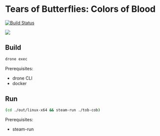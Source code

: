 # Tears of Butterflies: Colors of Blood

[![Build Status](https://cloud.drone.io/api/badges/szabba/tob-cob/status.svg)](https://cloud.drone.io/szabba/tob-cob)

[![](https://img.shields.io/badge/Itch.io-FA5C5C?style=for-the-badge&logo=itch.io&logoColor=white)](https://szabba.itch.io/tears-of-butterflies-colors-of-blood)

## Build

```bash
drone exec
```

Prerequisites:

- drone CLI
- docker

## Run

```bash
(cd ./out/linux-x64 && steam-run ./tob-cob)
```

Prerequisites:

- steam-run
